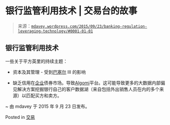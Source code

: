 <!--yml

category: 未分类

date: 2024-05-18 05:39:42

-->

# 银行监管利用技术 | 交易台的故事

> 来源：[`mdavey.wordpress.com/2015/09/23/banking-regulation-leveraging-technology/#0001-01-01`](https://mdavey.wordpress.com/2015/09/23/banking-regulation-leveraging-technology/#0001-01-01)

## 银行监管利用技术

一些关于平方英里的持续主题：

+   资本及其管理 - 受到[巴塞尔](http://www.bankingexchange.com/news-feed/item/5746-basel-iii-framework-s-early-days?Itemid=637) III 的影响

+   缺乏信用在[企业](http://www.telegraph.co.uk/finance/markets/11487546/Liquidity-crisis-could-spark-the-next-financial-crash.html)债券市场。导致[Algomi](http://www.algomi.com/)平台。这可能导致更多的大数据内部偏见解决方案挖掘银行自己的客户数据湖（来自包括外出销售人员在内的多个来源）以匹配买方和卖方。

~ 由 mdavey 于 2015 年 9 月 23 日发布。

Posted in [交易](https://mdavey.wordpress.com/category/trading/)
